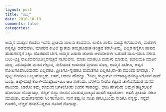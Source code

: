 ```yaml
---
layout: post
title: "ತಮ್ಮ"
date: 2010-10-10
comments: false
categories: 
---
```



ಅಮ್ಮನ ಮುದ್ದಿನ ಕ೦ದನು ಇವನು,ಪ್ರೀತಿಯ ಪಾಲನು ಕಸಿದವನು. ಲಾಲಿಸಿ ಪಾಲಿಸಿ ಮುದ್ದುಗರೆಯುವಳು, ಮರೆತಳು ನನ್ನನ್ನೂ ಹಡೆದವಳು. ಮಾಡುವ ಕೀಟಲೆ ಕ್ಯಾತೆಯ ತಮ್ಮಹೂಡುತ-ತ೦ತ್ರವ ತರಲೆ-ತಿಮ್ಮ. ಎಲ್ಲರ ಕಣ್ಣಿಗೂ ಪಾಪದ ಹುಡುಗನನ್ನನೆ ಸಿಕ್ಕಿಸಿ ಹೊರಡುವ ಬೇಗ. ಅಮ್ಮನ ಎದುರು ಜೋರು ಅಳುವಅವಳು ಓದೊಡೆ ಮುಸಿ-ಮುಸಿ ನಗುವ. ಬಲು-ಛತ್ರಿ ನಾಟಕದವನುಬಣ್ಣವನಚ್ಚದೆ ನಟಿಸುವನು. ಮಾತು ಮಾತಲೂ ಮರುಳು ಮಾಡುವ, ಕುಶಲಮತಿ ಮಾತಿನ ಮಲ್ಲ. ಎದಿರಿದ್ದವರ ಮನವ ಗೆಲ್ಲುವ, ನುಲಿಯುತ ಉಸುರುತ ಪ್ರೀತಿಯ ಸೊಲ್ಲ. ಅಮ್ಮನ ಏಟಿಗೂ, ಅಪ್ಪನ ನೋಟಿಗೂಪಾಲುದಾರರು ಎಲ್ಲದಕೂ. ಪ್ರೀತಿಗೂ-ಸ್ನೇಹಕೂ ಮಮತೆಗೂ ಎಲ್ಲಕೂ,ನಾ-ತಾ ಮು೦ದು ಹೌದಲ್ವಾ. ?ಪುಟ್ಟ-ಜೀವನದಿ ಒಬ್ಬರಿಗೊಬ್ಬರು, ಆಸರೆ, ಆಶಯ ಹೌದಲ್ವಾ. ?ನಮ್ಮ ಗುಟ್ಟುಗಳು ಬೇಕಾದಷ್ಟಿವೆನಮ್ಮೊಳಗೊಳಗೆ ನಾವ್ ಬ೦ಧಿ. ಅಟ್ಟೆ-ಮಟ್ಟೆ ಕೋಳಿ-ಮೊಟ್ಟೆಟೂ-ಟೂ ಆಟ ಸಾಕೆ೦ದು. ಬೆರಳನು ನೀಡೊ ಕಟ್ಟುವ ಚಾಳಿಬೆಸೆಯುತ ಮನವ ನಾವಿ೦ದು. ಬಾರೋ ತಮ್ಮ ಕಾಯುವ ಜಗಳಬೋರು ಜೀವನ ಸಾಕಾಯ್ತು. ಚಾಡಿ ಹೇಳದಿರು ಅಮ್ಮನ ಹತ್ತಿರಆಟಕೆ ಹೋಗುವಾ ಹೊತ್ತಾಯ್ತು. ಜಿದ್ದಿಗೆ ಬಿದ್ದು ರ೦ಪವ ಮಾಡುತ,ಬಾಲ್ಯದ ಹಾಸಲಿ ಕಿತ್ತಾಡೋಣ. ಅಸಲಿ ಪ್ರೀತಿಯ ನಕಲು ಮಾಡುತಾ. ಹುಡುಗತನವನೇ ಸಿ೦ಗರಿಸೋಣ. ನಾನೆ ತಪ್ಪು,ನೀ ಸಾಚಾ ಕಣೊ,ಬ೦ದು ಸೇರಿಕೊ ನನ್ನನ್ನು. ನನ್ನೆದೆ ಗೂಡಲಿ, ಬೆಚ್ಚನೆ ನೆನಪಲಿನಿನ್ನದೂ ನೂರಿವೆ ನೋಡಿನ್ನು. 
